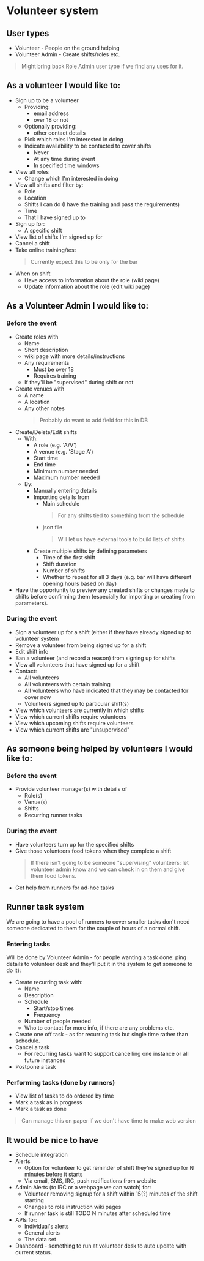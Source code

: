 # Volunteer system

## User types

* Volunteer - People on the ground helping
* Volunteer Admin - Create shifts/roles etc.

> Might bring back Role Admin user type if we find any uses for it.  

## As a volunteer I would like to:
* Sign up to be a volunteer
    - Providing:
      - email address
      - over 18 or not
    - Optionally providing:
      - other contact details
    - Pick which roles I'm interested in doing 
    - Indicate availability to be contacted to cover shifts
      - Never
      - At any time during event
      - In specified time windows
* View all roles
    - Change which I'm interested in doing 
* View all shifts and filter by:
    - Role
    - Location
    - Shifts I can do (I have the training and pass the requirements)
    - Time
    - That I have signed up to
* Sign up for:
    - A specific shift 
* View list of shifts I'm signed up for
* Cancel a shift
* Take online training/test
    > Currently expect this to be only for the bar
* When on shift
    - Have access to information about the role (wiki page)
    - Update information about the role (edit wiki page)

## As a Volunteer Admin I would like to:

### Before the event

* Create roles with
    - Name
    - Short description
    - wiki page with more details/instructions
    - Any requirements 
        - Must be over 18
        - Requires training
    - If they'll be "supervised" during shift or not
* Create venues with
    - A name
    - A location
    - Any other notes
      > Probably do want to add field for this in DB
* Create/Delete/Edit shifts
    - With:
        + A role (e.g. 'A/V')
        + A venue (e.g. 'Stage A')
        + Start time
        + End time
        + Minimum number needed
        + Maximum number needed
    - By:
        + Manually entering details
        + Importing details from 
            * Main schedule
              > For any shifts tied to something from the schedule
            * json file
              > Will let us have external tools to build lists of shifts
        + Create multiple shifts by defining parameters
            * Time of the first shift
            * Shift duration
            * Number of shifts
            * Whether to repeat for all 3 days (e.g. bar will have different opening hours based on day)
* Have the opportunity to preview any created shifts or changes made to shifts before confirming them (especially for importing or creating from parameters).

### During the event

* Sign a volunteer up for a shift (either if they have already signed up to volunteer system
* Remove a volunteer from being signed up for a shift
* Edit shift info
* Ban a volunteer (and record a reason) from signing up for shifts
* View all volunteers that have signed up for a shift
* Contact:
    - All volunteers
    - All volunteers with certain training
    - All volunteers who have indicated that they may be contacted for cover now 
    - Volunteers signed up to particular shift(s)
* View which volunteers are currently in which shifts
* View which current shifts require volunteers
* View which upcoming shifts require volunteers
* View which current shifts are "unsupervised"

## As someone being helped by volunteers I would like to:

### Before the event
* Provide volunteer manager(s) with details of 
    - Role(s)
    - Venue(s)
    - Shifts
    - Recurring runner tasks
    
### During the event
* Have volunteers turn up for the specified shifts
* Give those volunteers food tokens when they complete a shift
  > If there isn't going to be someone "supervising" volunteers: let volunteer admin know and we can check in on them and give them food tokens. 
* Get help from runners for ad-hoc tasks

## Runner task system

We are going to have a pool of runners to cover smaller tasks don't need someone dedicated to them for the couple of hours of a normal shift. 

### Entering tasks 

Will be done by Volunteer Admin - for people wanting a task done: ping details to volunteer desk and they'll put it in the system to get someone to do it):

* Create recurring task with:
    - Name
    - Description
    - Schedule
        - Start/stop times
        - Frequency
    - Number of people needed
    - Who to contact for more info, if there are any problems etc.
* Create one off task - as for recurring task but single time rather than schedule.
* Cancel a task
    - For recurring tasks want to support cancelling one instance or all future instances
* Postpone a task 

### Performing tasks (done by runners)
* View list of tasks to do ordered by time
* Mark a task as in progress
* Mark a task as done

> Can manage this on paper if we don't have time to make web version

## It would be nice to have
* Schedule integration
* Alerts
    - Option for volunteer to get reminder of shift they're signed up for N minutes before it starts
    - Via email, SMS, IRC, push notifications from website
* Admin Alerts (to IRC or a webpage we can watch) for:
    - Volunteer removing signup for a shift within 15(?) minutes of the shift starting
    - Changes to role instruction wiki pages
    - If runner task is still TODO N minutes after scheduled time
* APIs for:
    - Individual's alerts
    - General alerts
    - The data set
* Dashboard - something to run at volunteer desk to auto update with current status.
